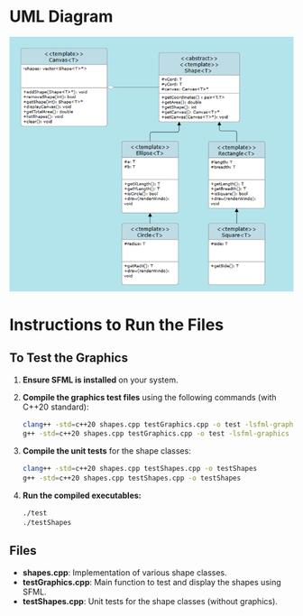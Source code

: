 # UML Diagram 

![UML Diagram](image.png)

# Instructions to Run the Files

## To Test the Graphics

1. **Ensure SFML is installed** on your system.

2. **Compile the graphics test files** using the following commands (with C++20 standard):

    ```sh
    clang++ -std=c++20 shapes.cpp testGraphics.cpp -o test -lsfml-graphics -lsfml-window -lsfml-system
    g++ -std=c++20 shapes.cpp testGraphics.cpp -o test -lsfml-graphics -lsfml-window -lsfml-system
    ```

3. **Compile the unit tests** for the shape classes:

    ```sh
    clang++ -std=c++20 shapes.cpp testShapes.cpp -o testShapes
    g++ -std=c++20 shapes.cpp testShapes.cpp -o testShapes
    ```

4. **Run the compiled executables:**

    ```sh
    ./test
    ./testShapes
    ```

## Files

- **shapes.cpp**: Implementation of various shape classes.
- **testGraphics.cpp**: Main function to test and display the shapes using SFML.
- **testShapes.cpp**: Unit tests for the shape classes (without graphics).
